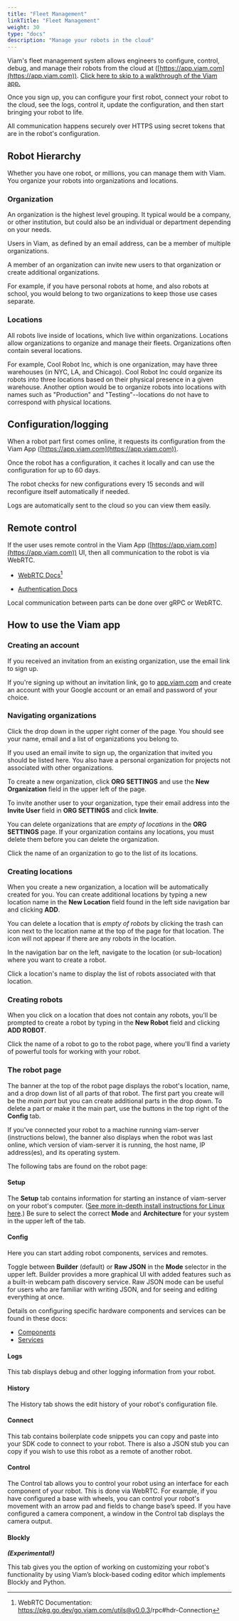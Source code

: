 ```yaml
---
title: "Fleet Management"
linkTitle: "Fleet Management"
weight: 30
type: "docs"
description: "Manage your robots in the cloud"
---
```


Viam's fleet management system allows engineers to configure, control, debug, and manage their robots from the cloud at ([https://app.viam.com](https://app.viam.com)).
[Click here to skip to a walkthrough of the Viam app.](#how-to-use-the-viam-app)

Once you sign up, you can configure your first robot, connect your robot to the cloud, see the logs, control it, update the configuration, and then start bringing your robot to life.

All communication happens securely over HTTPS using secret tokens that are in the robot's configuration.

## Robot Hierarchy

Whether you have one robot, or millions, you can manage them with Viam.
You organize your robots into organizations and locations.

### Organization
An organization is the highest level grouping.
It typical would be a company, or other institution, but could also be an individual or department depending on your needs.

Users in Viam, as defined by an email address, can be a member of multiple organizations.

A member of an organization can invite new users to that organization or create additional organizations.

For example, if you have personal robots at home, and also robots at school, you would belong to two organizations to keep those use cases separate.

### Locations
All robots live inside of locations, which live within organizations. 
Locations allow organizations to organize and manage their fleets.
Organizations often contain several locations.

For example, Cool Robot Inc, which is one organization, may have three warehouses (in NYC, LA, and Chicago).
Cool Robot Inc could organize its robots into three locations based on their physical presence in a given warehouse. Another option would be to organize robots into locations with names such as "Production" and "Testing"--locations do not have to correspond with physical locations.


## Configuration/logging
When a robot part first comes online, it requests its configuration from the Viam App ([https://app.viam.com](https://app.viam.com)).

Once the robot has a configuration, it caches it locally and can use the configuration for up to 60 days.

The robot checks for new configurations every 15 seconds and will reconfigure itself automatically if needed.

Logs are automatically sent to the cloud so you can view them easily.

## Remote control    

If the user uses remote control in the Viam App ([https://app.viam.com](https://app.viam.com)) UI, then all communication to the robot is via WebRTC.

* <a href="https://pkg.go.dev/go.viam.com/utils@v0.0.3/rpc#hdr-Connection" target="_blank">WebRTC Docs</a>[^webrtc]

* [Authentication Docs](../../security)

[^webrtc]:WebRTC Documentation: <a href="https://pkg.go.dev/go.viam.com/utils@v0.0.3/rpc#hdr-Connection" target="_blank">ht<span></span>tps://pkg.go.dev/go.viam.com/utils@v0.0.3/rpc#hdr-Connection</a>

Local communication between parts can be done over gRPC or WebRTC.

## How to use the Viam app

### Creating an account
If you received an invitation from an existing organization, use the email link to sign up.

If you're signing up without an invitation link, go to [app.viam.com](https://app.viam.com) and create an account with your Google account or an email and password of your choice.

### Navigating organizations
Click the drop down in the upper right corner of the page.
You should see your name, email and a list of organizations you belong to.

If you used an email invite to sign up, the organization that invited you should be listed here.
You also have a personal organization for projects not associated with other organizations.

To create a new organization, click **ORG SETTINGS** and use the **New Organization** field in the upper left of the page.

To invite another user to your organization, type their email address into the **Invite User** field in **ORG SETTINGS** and click **Invite**.

You can delete organizations that are *empty of locations* in the **ORG SETTINGS** page.
If your organization contains any locations, you must delete them before you can delete the organization.

Click the name of an organization to go to the list of its locations.

### Creating locations
When you create a new organization, a location will be automatically created for you.
You can create additional locations by typing a new location name in the **New Location** field found in the left side navigation bar and clicking **ADD**.

You can delete a location that is *empty of robots* by clicking the trash can icon next to the location name at the top of the page for that location.
The icon will not appear if there are any robots in the location.

In the navigation bar on the left, navigate to the location (or sub-location) where you want to create a robot.

Click a location's name to display the list of robots associated with that location.

### Creating robots
When you click on a location that does not contain any robots, you'll be prompted to create a robot by typing in the **New Robot** field and clicking **ADD ROBOT**.

Click the name of a robot to go to the robot page, where you'll find a variety of powerful tools for working with your robot.

### The robot page
The banner at the top of the robot page displays the robot's location, name, and a drop down list of all parts of that robot.
The first part you create will be the _main part_ but you can create additional parts in the drop down.
To delete a part or make it the main part, use the buttons in the top right of the **Config** tab.

If you've connected your robot to a machine running viam-server (instructions below), the banner also displays when the robot was last online, which version of viam-server it is running, the host name, IP address(es), and its operating system.

The following tabs are found on the robot page:

#### Setup
The **Setup** tab contains information for starting an instance of viam-server on your robot's computer. ([See more in-depth install instructions for Linux here](/getting-started/linux-install).) Be sure to select the correct **Mode** and **Architecture** for your system in the upper left of the tab.

#### Config
Here you can start adding robot components, services and remotes.

Toggle between **Builder** (default) or **Raw JSON** in the **Mode** selector in the upper left.
Builder provides a more graphical UI with added features such as a built-in webcam path discovery service.
Raw JSON mode can be useful for users who are familiar with writing JSON, and for seeing and editing everything at once.

Details on configuring specific hardware components and services can be found in these docs:
- [Components](/components/)
- [Services](/services/)

#### Logs
This tab displays debug and other logging information from your robot.

#### History
The History tab shows the edit history of your robot's configuration file.

#### Connect
This tab contains boilerplate code snippets you can copy and paste into your SDK code to connect to your robot.
There is also a JSON stub you can copy if you wish to use this robot as a remote of another robot.

#### Control
The Control tab allows you to control your robot using an interface for each component of your robot.
This is done via WebRTC.
For example, if you have configured a base with wheels, you can control your robot's movement with an arrow pad and fields to change base’s speed.
If you have configured a camera component, a window in the Control tab displays the camera output.

#### Blockly
_**(Experimental!)**_

This tab gives you the option of working on customizing your robot's functionality by using Viam’s block-based coding editor which implements Blockly and Python.